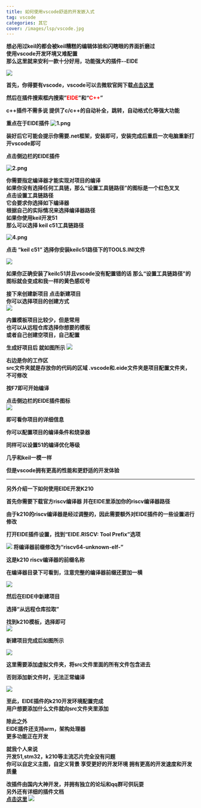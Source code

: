 ```yaml
---
title: 如何使用vscode舒适的开发嵌入式
tag: vscode
categories: 其它
cover: /images/lsp/vscode.jpg
---
```


 <b>想必用过keil的都会被keil糟糕的编辑体验和闪瞎眼的界面折磨过      
使用vscode开发环境又难配置  
那么这里就来安利一款十分好用，功能强大的插件--EIDE  
 </b>

<!--more-->

![](vscodeEIDE/0.png)   

<b>

首先，你得要有vscode，vscode可以去微软官网下载<kbd>[点击这里](https://code.visualstudio.com/)</kbd>

然后在插件搜索框内搜索”<font color=red>EIDE</font>”和“<font color=red>C++</font>”

c++插件不需多说 
提供了c/c++的自动补全，跳转，自动格式化等强大功能

重点在于EIDE插件
![1.png](https://i.loli.net/2021/06/17/FLKfYGlbNxQZCmu.png)  

装好后它可能会提示你需要.net框架，安装即可，安装完成后重启一次电脑重新打开vscode即可    

点击侧边栏的EIDE插件    

![2.png](https://i.loli.net/2021/06/17/TycDsdN2S96XqZh.png) 

你需要指定编译器才能实现对项目的编译    
如果你没有选择任何工具链，那么“设置工具链路径”的图标是一个红色叉叉  
点击设置工具链路径  
它会要求你选择如下编译器    
根据自己的实际情况来选择编译器路径  
如果你使用keil开发51    
那么可以选择 keil c51工具链路径 

![4.png](https://i.loli.net/2021/06/17/eUzTLBc1i4ubJpI.png) 

点击 “keil c51” 
选择你安装keilc51路径下的TOOLS.INI文件

![](vscodeEIDE/5.png)   

如果你正确安装了keilc51并且vscode没有配置错的话 
那么“设置工具链路径”的图标就会变成和我一样的黄色感叹号  


接下来创建新项目
点击新建项目    
你可以选择项目的创建方式    
![](vscodeEIDE/3.png)   

内置模板项目比较少，但是常用    
也可以从远程仓库选择你想要的模板    
或者自己创建空项目，自己配置    

生成好项目后
就如图所示
![](vscodeEIDE/6.png)   

右边是你的工作区    
src文件夹就是存放你的代码的区域 
.vscode和.eide文件夹是项目配置文件夹，不可修改  

按F7即可开始编译    

点击侧边栏的EIDE插件图标    
![](vscodeEIDE/7.png)   

即可看你项目的详细信息  

你可以配置项目的编译条件和烧录器    

同样可以设置51的编译优化等级    

几乎和keil一模一样  

但是vscode拥有更高的性能和更舒适的开发体验  

----

另外介绍一下如何使用EIDE开发K210    

首先你需要下载官方riscv编译器
并在EIDE里添加你的riscv编译器路径

由于k210的riscv编译器是经过调整的，因此需要额外对EIDE插件的一些设置进行修改

打开EIDE插件设置，找到“EIDE.RISCV: Tool Prefix”选项 

![](vscodeEIDE/9.png)
将编译器前缀修改为“riscv64-unknown-elf-”    

这是k210 riscv编译器的前缀名称

在编译器目录下可看到，注意完整的编译器前缀还要加一横

![](vscodeEIDE/10.png)  

然后在EIDE中新建项目    

选择“从远程仓库拉取”    

找到k210模板，选择即可  
![](vscodeEIDE/11.png) 

新建项目完成后如图所示  

![](vscodeEIDE/12.png)  

这里需要添加虚拟文件夹，将src文件里面的所有文件包含进去 

否则添加新文件时，无法正常编译  

![](vscodeEIDE/13.png)      

至此，EIDE插件的k210开发环境配置完成    
用户想要添加什么文件就向src文件夹里添加





除此之外    
EIDE插件还支持arm，架构处理器   
更多功能正在开发    

就我个人来说    
开发51,stm32，k210等主流芯片完全没有问题   
你可以自定义主图，自定义背景
享受更好的开发环境
拥有更高的开发速度和开发质量

改插件由国内大神开发，并拥有独立的论坛和qq群可供玩耍    
另外还有详细的插件文档  
<kbd>[点击这里](https://docs.em-ide.com/#/)</kbd>
![](vscodeEIDE/8.png)






